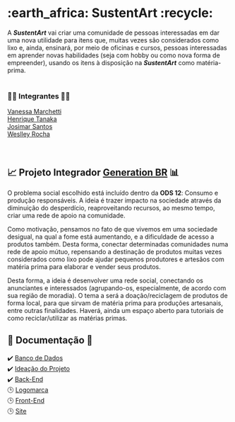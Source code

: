 <h1><b> :earth_africa: SustentArt :recycle: </b></h1> 

 A <b><i>SustentArt</i></b> vai criar uma comunidade de pessoas interessadas em dar uma nova utilidade para itens que, muitas vezes são considerados como lixo e, ainda, ensinará, por meio de oficinas e cursos, pessoas interessadas em aprender novas habilidades (seja com hobby ou como nova forma de empreender), usando os itens à disposição na <b><i>SustentArt</i></b> como matéria-prima. <br><br>


### 🙋‍♀️ Integrantes 🙋‍♂️

[Vanessa Marchetti](https://github.com/marchettivanessa)<br>
[Henrique Tanaka](https://github.com/henritanaka)<br>
[Josimar Santos](https://github.com/Josimar722)<br>
[Weslley Rocha](https://github.com/WeslleyRocha)<br><br><br>



## :chart_with_upwards_trend: Projeto Integrador [Generation BR](https://brazil.generation.org/) :bar_chart:

O problema social escolhido está incluído dentro da <b>ODS 12</B>: Consumo e produção responsáveis. A ideia é trazer impacto na sociedade através da diminuição do desperdício, reaproveitando recursos, ao mesmo tempo, criar uma rede de apoio na comunidade.

Como motivação, pensamos no fato de que vivemos em uma sociedade desigual, na qual a fome está aumentando, e a dificuldade de acesso a produtos também. Desta forma, conectar determinadas comunidades numa rede de apoio mútuo, repensando a destinação de produtos muitas vezes considerados como lixo pode ajudar pequenos produtores e artesãos com matéria prima para elaborar e vender seus produtos.

Desta forma, a ideia é desenvolver uma rede social, conectando os anunciantes e interessados (agrupando-os, especialmente, de acordo com sua região de moradia). O tema a será a doação/reciclagem de produtos de forma local, para que sirvam de matéria prima para produções artesanais, entre outras finalidades. Haverá, ainda um espaço aberto para tutoriais de como reciclar/utilizar as matérias primas.<br>


## :memo: Documentação :bookmark_tabs:

:heavy_check_mark: [Banco de Dados](https://github.com/WeslleyRocha/Projeto-Integrador-Generation/tree/crud_tabela_01/Estrutura%20Bando%20de%20Dados)<br>
:heavy_check_mark: [Ideação do Projeto](https://github.com/WeslleyRocha/Projeto-Integrador-Generation/tree/crud_tabela_01/Ideia%20do%20Projeto%20Integrador)<br>
:heavy_check_mark: [Back-End](https://github.com/WeslleyRocha/Projeto-Integrador-Generation/tree/crud_tabela_01/SustentArt/src/main/java/com/sustentart/SustentArt)<br>
:clock3: [Logomarca]()<br>
:clock3: [Front-End]()<br>
:clock3: [Site]()<br>
